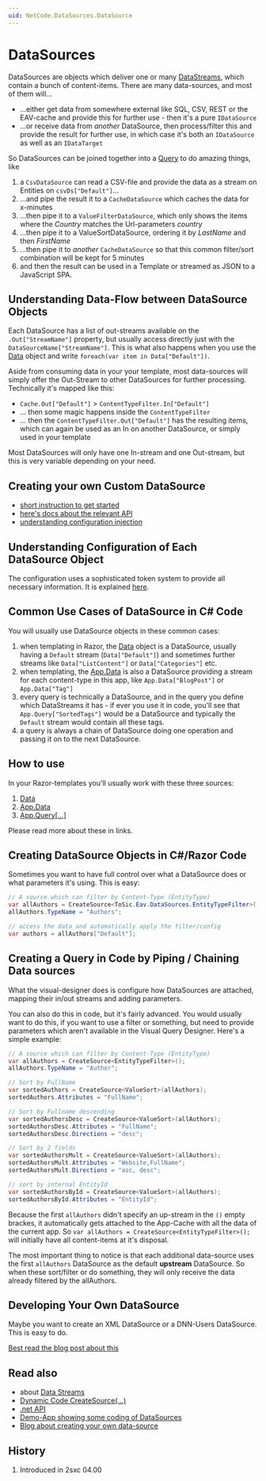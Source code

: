 ```yaml
---
uid: NetCode.DataSources.DataSource
---
```


# DataSources

DataSources are [](xref:ToSic.Eav.DataSources.IDataSource) objects which deliver one or many [DataStreams](xref:ToSic.Eav.DataSources.IDataStream), which contain a bunch of content-items. 
There are many data-sources, and most of them will... 

* ...either get data from somewhere external like SQL, CSV, REST or the EAV-cache and provide this for further use - then it's a pure `IDataSource`
* ...or receive data from _another_ DataSource, then process/filter this and provide the result for further use, in which case it's both an `IDataSource` as well as an `IDataTarget` 

So DataSources can be joined together into a [Query](xref:NetCode.DataSources.Query.Index) to do amazing things, like

1. a `CsvDataSource` can read a CSV-file and provide the data as a stream on Entities on `csvDs["Default"]`...
2. ...and pipe the result it to a `CacheDataSource` which caches the data for x-minutes
3. ...then pipe it to a `ValueFilterDataSource`, which only shows the items where the _Country_ matches the Url-parameters _country_
4. ...then pipe it to a ValueSortDataSource, ordering it by _LastName_ and then _FirstName_
5. ...then pipe it to _another_ `CacheDataSource` so that this common filter/sort combination will be kept for 5 minutes
6. and then the result can be used in a Template or streamed as JSON to a JavaScript SPA.

## Understanding Data-Flow between DataSource Objects
Each DataSource has a list of out-streams available on the `.Out["StreamName"]` property, but usually access directly just with the `DataSourceName["StreamName"]`. This is what also happens when you use the [Data](xref:NetCode.DynamicCode.Data) object and write `foreach(var item in Data["Default"])`. 

Aside from consuming data in your your template, most data-sources will simply offer the Out-Stream to other DataSources for further processing. Technically it's mapped like this:

* `Cache.Out["Default"]` > `ContentTypeFilter.In["Default"]`
* ... then some magic happens inside the `ContentTypeFilter`
* ... then the `ContentTypeFilter.Out["Default"]` has the resulting items, which can again be used as an In on another DataSource, or simply used in your template

Most DataSources will only have one In-stream and one Out-stream, but this is very variable depending on your need. 

## Creating your own Custom DataSource
* [short instruction to get started](xref:NetCode.DataSources.Custom.Index)
* [here's docs about the relevant API](xref:NetCode.DataSources.Custom.Api)
* [understanding configuration injection](xref:Basics.Query.Parameters.Configuration)

## Understanding Configuration of Each DataSource Object
The configuration uses a sophisticated token system to provide all necessary information. It is explained [here](xref:Basics.Query.Parameters.Configuration).


## Common Use Cases of DataSource in C# Code 

You will usually use DataSource objects in these common cases:

1. when templating in Razor, the [Data](xref:NetCode.DynamicCode.Data) object is a DataSource, usually having a `Default` stream (`Data["Default"]`) and sometimes further streams like `Data["ListContent"]` or `Data["Categories"]` etc.
1. when templating, the [App.Data](xref:NetCode.DynamicCode.App) is also a DataSource providing a stream for each content-type in this app, like `App.Data["BlogPost"]` or `App.Data["Tag"]`
1. every query is technically a DataSource, and in the query you define which DataStreams it has - if ever you use it in code, you'll see that `App.Query["SortedTags"]` would be a DataSource and typically the `Default` stream would contain all these tags.
1. a query is always a chain of DataSource doing one operation and passing it on to the next DataSource. 

## How to use

In your Razor-templates you'll usually work with these three sources:
1. [Data](xref:NetCode.DynamicCode.Data)
1. [App.Data](xref:NetCode.DynamicCode.App)
1. [App.Query[...]](xref:NetCode.DynamicCode.App)

Please read more about these in links. 

## Creating DataSource Objects in C#/Razor Code
Sometimes you want to have full control over what a DataSource does or what parameters it's using. This is easy: 

```cs
// A source which can filter by Content-Type (EntityType)
var allAuthors = CreateSource<ToSic.Eav.DataSources.EntityTypeFilter>();
allAuthors.TypeName = "Authors";

// access the data and automatically apply the filter/config
var authors = allAuthors["Default"]; 
``` 

##  Creating a Query in Code by Piping / Chaining Data sources
What the visual-designer does is configure how DataSources are attached, mapping their in/out streams and adding parameters. 

You can also do this in code, but it's fairly advanced. You would usually want to do this, if you want to use a filter or something, but need to provide parameters which aren't available in the Visual Query Designer. Here's a simple example:

```cs
// A source which can filter by Content-Type (EntityType)
var allAuthors = CreateSource<EntityTypeFilter>();
allAuthors.TypeName = "Author";

// Sort by FullName
var sortedAuthors = CreateSource<ValueSort>(allAuthors);
sortedAuthors.Attributes = "FullName";

// Sort by Fullname descending
var sortedAuthorsDesc = CreateSource<ValueSort>(allAuthors);
sortedAuthorsDesc.Attributes = "FullName";
sortedAuthorsDesc.Directions = "desc";

// Sort by 2 fields
var sortedAuthorsMult = CreateSource<ValueSort>(allAuthors);
sortedAuthorsMult.Attributes = "Website,FullName";
sortedAuthorsMult.Directions = "asc, desc";

// sort by internal EntityId
var sortedAuthorsById = CreateSource<ValueSort>(allAuthors);
sortedAuthorsById.Attributes = "EntityId";
```
Because the first `allAuthors` didn't specify an up-stream in the `()` empty brackes, it automatically gets attached to the App-Cache with all the data of the current app. So `var allAuthors = CreateSource<EntityTypeFilter>();` will initially have all content-items at it's disposal. 

The most important thing to notice is that each additional data-source uses the first `allAuthors` DataSource as the default **upstream** DataSource. So when these sort/filter or do something, they will only receive the data already filtered by the allAuthors.


## Developing Your Own DataSource
Maybe you want to create an XML DataSource or a DNN-Users DataSource. This is easy to do. 

[Best read the blog post about this](xref:Blog.CustomDataSource)


## Read also

* about [Data Streams](xref:ToSic.Eav.DataSources.IDataStream)
* [Dynamic Code CreateSource(...)](xref:NetCode.DynamicCode.CreateSource)
* [.net API](xref:ToSic.Sxc.Code.IDynamicCode.CreateSource*)
* [Demo-App showing some coding of DataSources][app-ds-code]
* [Blog about creating your own data-source](xref:Blog.CustomDataSource)


## History

1. Introduced in 2sxc 04.00


[app-ds-code]: http://2sxc.org/en/apps/app/tutorial-use-a-custom-developed-datasource
